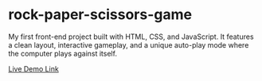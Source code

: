 # rock-paper-scissors-game

My first front-end project built with HTML, CSS, and JavaScript. It features a clean layout, interactive gameplay, and a unique auto-play mode where the computer plays against itself.

[Live Demo Link](https://rock-paper-scissors-game-nine-delta.vercel.app/)
